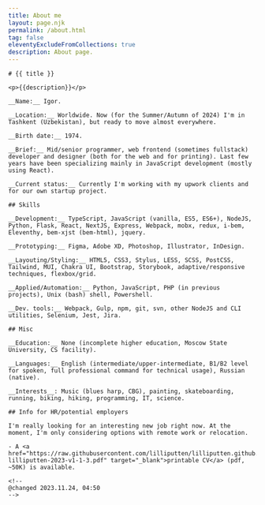 ```yaml
---
title: About me
layout: page.njk
permalink: /about.html
tag: false
eleventyExcludeFromCollections: true
description: About page.
---
```


    # {{ title }}

    <p>{{description}}</p>

    __Name:__ Igor.

    __Location:__ Worldwide. Now (for the Summer/Autumn of 2024) I'm in Tashkent (Uzbekistan), but ready to move almost everywhere.

    __Birth date:__ 1974.

    __Brief:__ Mid/senior programmer, web frontend (sometimes fullstack) developer and designer (both for the web and for printing). Last few years have been specializing mainly in JavaScript development (mostly using React).

    __Current status:__ Currently I'm working with my upwork clients and for our own startup project.

    ## Skills

    __Development:__ TypeScript, JavaScript (vanilla, ES5, ES6+), NodeJS, Python, Flask, React, NextJS, Express, Webpack, mobx, redux, i-bem, Eleventhy, bem-xjst (bem-html), jquery.

    __Prototyping:__ Figma, Adobe XD, Photoshop, Illustrator, InDesign.

    __Layouting/Styling:__ HTML5, CSS3, Stylus, LESS, SCSS, PostCSS, Tailwind, MUI, Chakra UI, Bootstrap, Storybook, adaptive/responsive techniques, flexbox/grid.

    __Applied/Automation:__ Python, JavaScript, PHP (in previous projects), Unix (bash) shell, Powershell.

    __Dev. tools:__ Webpack, Gulp, npm, git, svn, other NodeJS and CLI utilities, Selenium, Jest, Jira.

    ## Misc

    __Education:__ None (incomplete higher education, Moscow State University, CS facility).

    __Languages:__ English (intermediate/upper-intermediate, B1/B2 level for spoken, full professional command for technical usage), Russian (native).

    __Interests__: Music (blues harp, CBG), painting, skateboarding, running, biking, hiking, programming, IT, science.

    ## Info for HR/potential employers

    I'm really looking for an interesting new job right now. At the moment, I'm only considering options with remote work or relocation.

    - A <a href="https://raw.githubusercontent.com/lilliputten/lilliputten.github.io/master/site/cv-lilliputten-2023-v1-1-3.pdf" target="_blank">printable CV</a> (pdf, ~50K) is available.

    <!--
    @changed 2023.11.24, 04:50
    -->

